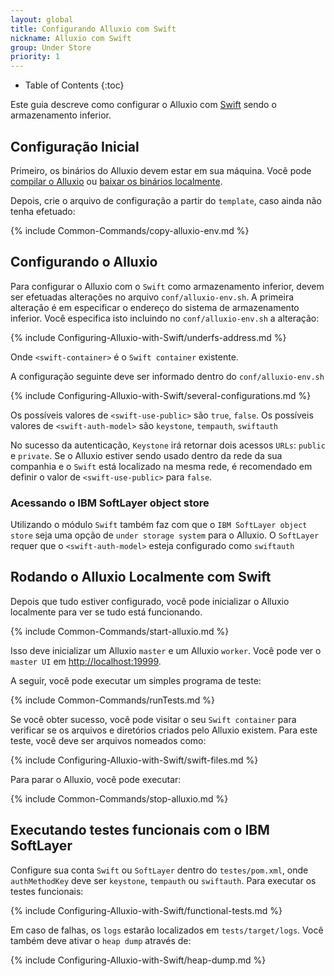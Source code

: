 ```yaml
---
layout: global
title: Configurando Alluxio com Swift
nickname: Alluxio com Swift
group: Under Store
priority: 1
---
```


* Table of Contents
{:toc}

Este guia descreve como configurar o Alluxio com
[Swift](http://docs.openstack.org/developer/swift/) sendo o armazenamento inferior.

## Configuração Inicial

Primeiro, os binários do Alluxio devem estar em sua máquina. Você pode
[compilar o Alluxio](Building-Alluxio-From-Source.html) ou
[baixar os binários localmente](Running-Alluxio-Locally.html).

Depois, crie o arquivo de configuração a partir do `template`, caso ainda não tenha efetuado:

{% include Common-Commands/copy-alluxio-env.md %}

## Configurando o Alluxio

Para configurar o Alluxio com o `Swift` como armazenamento inferior, devem ser efetuadas
alterações no arquivo `conf/alluxio-env.sh`. A primeira alteração é em especificar o endereço
do sistema de armazenamento inferior. Você especifica isto incluindo no `conf/alluxio-env.sh`
a alteração:

{% include Configuring-Alluxio-with-Swift/underfs-address.md %}

Onde `<swift-container>` é o `Swift container` existente.

A configuração seguinte deve ser informado dentro do `conf/alluxio-env.sh`

{% include Configuring-Alluxio-with-Swift/several-configurations.md %}

Os possíveis valores de `<swift-use-public>` são `true`, `false`.
Os possíveis valores de `<swift-auth-model>` são `keystone`, `tempauth`, `swiftauth`

No sucesso da autenticação, `Keystone` irá retornar dois acessos `URLs`: `public` e `private`.
Se o Alluxio estiver sendo usado dentro da rede da sua companhia e o `Swift` está localizado
na mesma rede, é recomendado em definir o valor de `<swift-use-public>`  para `false`.

### Acessando o IBM SoftLayer object store

Utilizando o módulo `Swift` também faz com que o `IBM SoftLayer object store` seja uma opção de
`under storage system` para o Alluxio. O `SoftLayer` requer que o `<swift-auth-model>`
esteja configurado como `swiftauth`

## Rodando o Alluxio Localmente com Swift

Depois que tudo estiver configurado, você pode inicializar o Alluxio localmente para ver se tudo
está funcionando.

{% include Common-Commands/start-alluxio.md %}

Isso deve inicializar um Alluxio `master` e um Alluxio `worker`. Você pode ver o `master UI` em
[http://localhost:19999](http://localhost:19999).

A seguir, você pode executar um simples programa de teste:

{% include Common-Commands/runTests.md %}

Se você obter sucesso, você pode visitar o seu `Swift container` para verificar se os arquivos e
diretórios criados pelo Alluxio existem. Para este teste, você deve ser arquivos nomeados como:

{% include Configuring-Alluxio-with-Swift/swift-files.md %}

Para parar o Alluxio, você pode executar:

{% include Common-Commands/stop-alluxio.md %}

## Executando testes funcionais com o IBM SoftLayer

Configure sua conta `Swift` ou `SoftLayer` dentro do `testes/pom.xml`, onde `authMethodKey`
deve ser `keystone`, `tempauth` ou `swiftauth`. Para executar os testes funcionais:

{% include Configuring-Alluxio-with-Swift/functional-tests.md %}

Em caso de falhas, os `logs` estarão localizados em `tests/target/logs`. Você também
deve ativar o `heap dump` através de:

{% include Configuring-Alluxio-with-Swift/heap-dump.md %}
